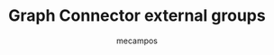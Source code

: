 ---
title: "Graph Connector external groups"
description: "Graph Connector external groups"
author: "mecampos"
localization_priority: Priority
ms.author: "mecampos"
ms.author: "mecampos"
ms.prod: "data-inflow"
---